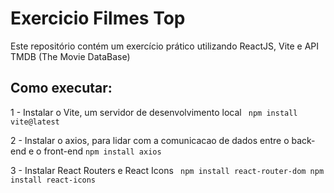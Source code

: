# Exercicio Filmes Top

Este repositório contém um exercício prático utilizando ReactJS, Vite e API TMDB (The Movie DataBase)

## Como executar:

1 - Instalar o Vite, um servidor de desenvolvimento local
    ``` npm install vite@latest```

2 - Instalar o axios, para lidar com a comunicacao de dados entre o back-end e o front-end
    ```npm install axios```

3 - Instalar React Routers e React Icons 
    ``` npm install react-router-dom npm install react-icons```